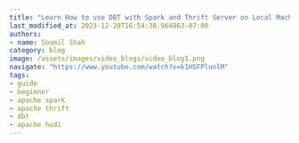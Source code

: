 ```yaml
---
title: "Learn How to use DBT with Spark and Thrift Server on Local Machine for Begineers Easy Setup"
last_modified_at: 2023-12-20T16:54:38.964863-07:00
authors:
- name: Soumil Shah
category: blog
image: /assets/images/video_blogs/video_blog1.png
navigate: "https://www.youtube.com/watch?v=k1HSFPlunlM"
tags:
- guide
- beginner
- apache spark
- apache thrift
- dbt
- apache hudi
---
```




